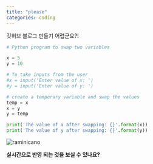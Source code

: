 ```yaml
---
title: "please"
categories: coding
---
```


깃허브 블로그 만들기 어렵군요?!

```python
# Python program to swap two variables

x = 5
y = 10

# To take inputs from the user
#x = input('Enter value of x: ')
#y = input('Enter value of y: ')

# create a temporary variable and swap the values
temp = x
x = y
y = temp

print('The value of x after swapping: {}'.format(x))
print('The value of y after swapping: {}'.format(y))


```


![raminicano](../../images/2022-03-26-first/ddd.JPG)

**실시간으로 반영 되는 것을 보실 수 있나요?**
